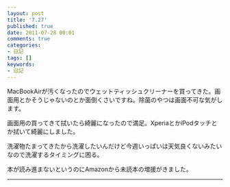 ```yaml
---
layout: post
title: '7.27'
published: true
date: 2011-07-28 00:01
comments: true
categories:
- 日記
tags: []
keywords:
- 日記
---
```

MacBookAirが汚くなったのでウェットティッシュクリーナーを買ってきた。画面用とかそうじゃないのとか面倒くさいですね。除菌のやつは画面不可な気がします。

画面用の買ってきて拭いたら綺麗になったので満足。XperiaとかiPodタッチとか拭いて綺麗にしました。

洗濯物たまってきたから洗濯したいんだけど今週いっぱいは天気良くないみたいなので洗濯するタイミングに困る。

本が読み進まないというのにAmazonから未読本の増援がきました。

---

